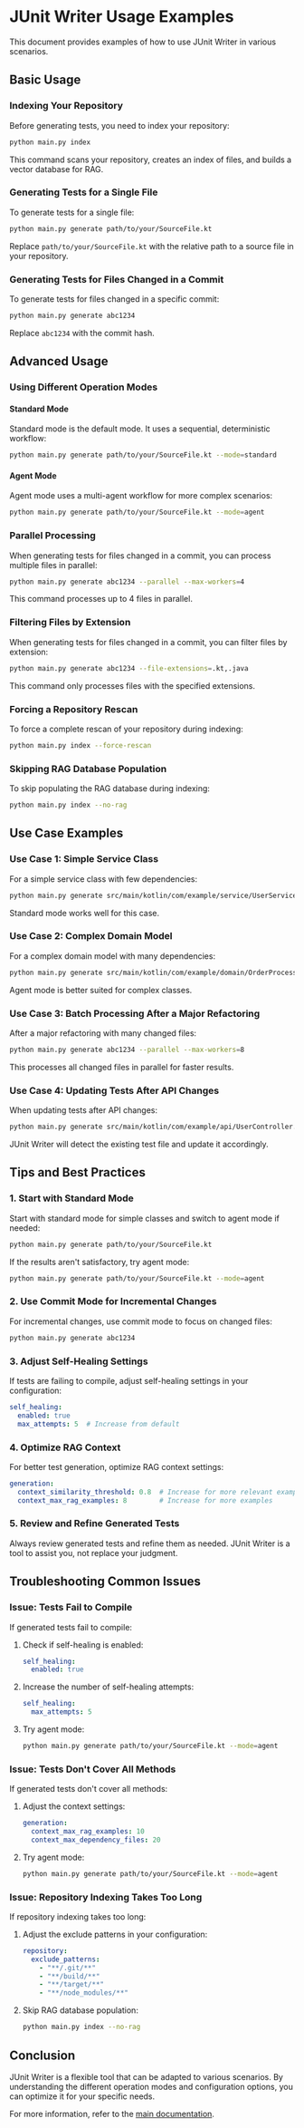 # JUnit Writer Usage Examples

This document provides examples of how to use JUnit Writer in various scenarios.

## Basic Usage

### Indexing Your Repository

Before generating tests, you need to index your repository:

```bash
python main.py index
```

This command scans your repository, creates an index of files, and builds a vector database for RAG.

### Generating Tests for a Single File

To generate tests for a single file:

```bash
python main.py generate path/to/your/SourceFile.kt
```

Replace `path/to/your/SourceFile.kt` with the relative path to a source file in your repository.

### Generating Tests for Files Changed in a Commit

To generate tests for files changed in a specific commit:

```bash
python main.py generate abc1234
```

Replace `abc1234` with the commit hash.

## Advanced Usage

### Using Different Operation Modes

#### Standard Mode

Standard mode is the default mode. It uses a sequential, deterministic workflow:

```bash
python main.py generate path/to/your/SourceFile.kt --mode=standard
```

#### Agent Mode

Agent mode uses a multi-agent workflow for more complex scenarios:

```bash
python main.py generate path/to/your/SourceFile.kt --mode=agent
```

### Parallel Processing

When generating tests for files changed in a commit, you can process multiple files in parallel:

```bash
python main.py generate abc1234 --parallel --max-workers=4
```

This command processes up to 4 files in parallel.

### Filtering Files by Extension

When generating tests for files changed in a commit, you can filter files by extension:

```bash
python main.py generate abc1234 --file-extensions=.kt,.java
```

This command only processes files with the specified extensions.

### Forcing a Repository Rescan

To force a complete rescan of your repository during indexing:

```bash
python main.py index --force-rescan
```

### Skipping RAG Database Population

To skip populating the RAG database during indexing:

```bash
python main.py index --no-rag
```

## Use Case Examples

### Use Case 1: Simple Service Class

For a simple service class with few dependencies:

```bash
python main.py generate src/main/kotlin/com/example/service/UserService.kt
```

Standard mode works well for this case.

### Use Case 2: Complex Domain Model

For a complex domain model with many dependencies:

```bash
python main.py generate src/main/kotlin/com/example/domain/OrderProcessing.kt --mode=agent
```

Agent mode is better suited for complex classes.

### Use Case 3: Batch Processing After a Major Refactoring

After a major refactoring with many changed files:

```bash
python main.py generate abc1234 --parallel --max-workers=8
```

This processes all changed files in parallel for faster results.

### Use Case 4: Updating Tests After API Changes

When updating tests after API changes:

```bash
python main.py generate src/main/kotlin/com/example/api/UserController.kt
```

JUnit Writer will detect the existing test file and update it accordingly.

## Tips and Best Practices

### 1. Start with Standard Mode

Start with standard mode for simple classes and switch to agent mode if needed:

```bash
python main.py generate path/to/your/SourceFile.kt
```

If the results aren't satisfactory, try agent mode:

```bash
python main.py generate path/to/your/SourceFile.kt --mode=agent
```

### 2. Use Commit Mode for Incremental Changes

For incremental changes, use commit mode to focus on changed files:

```bash
python main.py generate abc1234
```

### 3. Adjust Self-Healing Settings

If tests are failing to compile, adjust self-healing settings in your configuration:

```yaml
self_healing:
  enabled: true
  max_attempts: 5  # Increase from default
```

### 4. Optimize RAG Context

For better test generation, optimize RAG context settings:

```yaml
generation:
  context_similarity_threshold: 0.8  # Increase for more relevant examples
  context_max_rag_examples: 8        # Increase for more examples
```

### 5. Review and Refine Generated Tests

Always review generated tests and refine them as needed. JUnit Writer is a tool to assist you, not replace your judgment.

## Troubleshooting Common Issues

### Issue: Tests Fail to Compile

If generated tests fail to compile:

1. Check if self-healing is enabled:
   ```yaml
   self_healing:
     enabled: true
   ```

2. Increase the number of self-healing attempts:
   ```yaml
   self_healing:
     max_attempts: 5
   ```

3. Try agent mode:
   ```bash
   python main.py generate path/to/your/SourceFile.kt --mode=agent
   ```

### Issue: Tests Don't Cover All Methods

If generated tests don't cover all methods:

1. Adjust the context settings:
   ```yaml
   generation:
     context_max_rag_examples: 10
     context_max_dependency_files: 20
   ```

2. Try agent mode:
   ```bash
   python main.py generate path/to/your/SourceFile.kt --mode=agent
   ```

### Issue: Repository Indexing Takes Too Long

If repository indexing takes too long:

1. Adjust the exclude patterns in your configuration:
   ```yaml
   repository:
     exclude_patterns:
       - "**/.git/**"
       - "**/build/**"
       - "**/target/**"
       - "**/node_modules/**"
   ```

2. Skip RAG database population:
   ```bash
   python main.py index --no-rag
   ```

## Conclusion

JUnit Writer is a flexible tool that can be adapted to various scenarios. By understanding the different operation modes and configuration options, you can optimize it for your specific needs.

For more information, refer to the [main documentation](../README.md).
